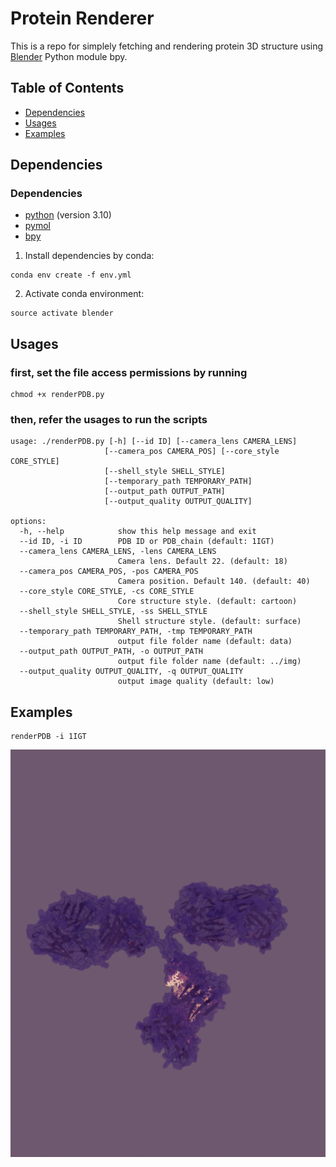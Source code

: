 # Protein Renderer
This is a repo for simplely fetching and rendering protein 3D structure using [Blender](https://www.blender.org/) Python module bpy.

## Table of Contents
- [Dependencies](#dependencies)
- [Usages](#usages)
- [Examples](#examples)

## Dependencies
### Dependencies ###
* [python](https://www.python.org/) (version 3.10)
* [pymol](https://pymol.org/2/)
* [bpy](https://docs.blender.org/api/current/info_quickstart.html)

1. Install dependencies by conda:   
```
conda env create -f env.yml
```   
2. Activate conda environment:   
```
source activate blender
```

## Usages
### first, set the file access permissions by running
```
chmod +x renderPDB.py
```
### then, refer the usages to run the scripts
```
usage: ./renderPDB.py [-h] [--id ID] [--camera_lens CAMERA_LENS]
                     [--camera_pos CAMERA_POS] [--core_style CORE_STYLE]
                     [--shell_style SHELL_STYLE]
                     [--temporary_path TEMPORARY_PATH]
                     [--output_path OUTPUT_PATH]
                     [--output_quality OUTPUT_QUALITY]

options:
  -h, --help            show this help message and exit
  --id ID, -i ID        PDB ID or PDB_chain (default: 1IGT)
  --camera_lens CAMERA_LENS, -lens CAMERA_LENS
                        Camera lens. Default 22. (default: 18)
  --camera_pos CAMERA_POS, -pos CAMERA_POS
                        Camera position. Default 140. (default: 40)
  --core_style CORE_STYLE, -cs CORE_STYLE
                        Core structure style. (default: cartoon)
  --shell_style SHELL_STYLE, -ss SHELL_STYLE
                        Shell structure style. (default: surface)
  --temporary_path TEMPORARY_PATH, -tmp TEMPORARY_PATH
                        output file folder name (default: data)
  --output_path OUTPUT_PATH, -o OUTPUT_PATH
                        output file folder name (default: ../img)
  --output_quality OUTPUT_QUALITY, -q OUTPUT_QUALITY
                        output image quality (default: low)
```               
## Examples
```
renderPDB -i 1IGT
```

![1IGT](/img/1IGT_style1_1.png)
